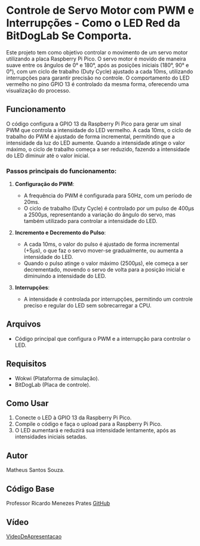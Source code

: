 # Controle de Servo Motor com PWM e Interrupções - Como o LED Red da BitDogLab Se Comporta.

Este projeto tem como objetivo controlar o movimento de um servo motor utilizando a placa Raspberry Pi Pico. O servo motor é movido de maneira suave entre os ângulos de 0° e 180°, após as posições iniciais (180°, 90° e 0°), com um ciclo de trabalho (Duty Cycle) ajustado a cada 10ms, utilizando interrupções para garantir precisão no controle. O comportamento do LED vermelho no pino GPIO 13 é controlado da mesma forma, oferecendo uma visualização do processo.

## Funcionamento

O código configura a GPIO 13 da Raspberry Pi Pico para gerar um sinal PWM que controla a intensidade do LED vermelho. A cada 10ms, o ciclo de trabalho do PWM é ajustado de forma incremental, permitindo que a intensidade da luz do LED aumente. Quando a intensidade atinge o valor máximo, o ciclo de trabalho começa a ser reduzido, fazendo a intensidade do LED diminuir até o valor inicial.

### Passos principais do funcionamento:

1. **Configuração do PWM**:
   - A frequência do PWM é configurada para 50Hz, com um período de 20ms.
   - O ciclo de trabalho (Duty Cycle) é controlado por um pulso de 400µs a 2500µs, representando a variação do ângulo do servo, mas também utilizado para controlar a intensidade do LED.

2. **Incremento e Decremento do Pulso**:
   - A cada 10ms, o valor do pulso é ajustado de forma incremental (+5µs), o que faz o servo mover-se gradualmente, ou aumenta a intensidade do LED.
   - Quando o pulso atinge o valor máximo (2500µs), ele começa a ser decrementado, movendo o servo de volta para a posição inicial e diminuindo a intensidade do LED.

3. **Interrupções**:
   - A intensidade é controlada por interrupções, permitindo um controle preciso e regular do LED sem sobrecarregar a CPU.

## Arquivos

- Código principal que configura o PWM e a interrupção para controlar o LED.

## Requisitos

- Wokwi (Plataforma de simulação).
- BitDogLab (Placa de controle).

## Como Usar

1. Conecte o LED à GPIO 13 da Raspberry Pi Pico.
2. Compile o código e faça o upload para a Raspberry Pi Pico.
3. O LED aumentará e reduzirá sua intensidade lentamente, após as intensidades iniciais setadas.

## Autor

Matheus Santos Souza.

## Código Base

Professor Ricardo Menezes Prates [GitHub](https://github.com/rmprates84/pwm_duty_cycle.git)

## Vídeo

[VideoDeApresentacao](https://youtu.be/--G7rcpNSAM)
